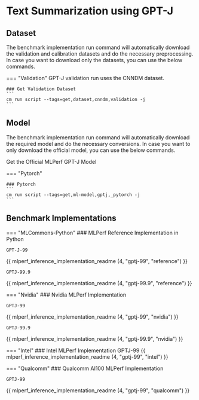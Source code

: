 # Text Summarization using GPT-J

## Dataset

The benchmark implementation run command will automatically download the validation and calibration datasets and do the necessary preprocessing. In case you want to download only the datasets, you can use the below commands.

=== "Validation"
    GPT-J validation run uses the CNNDM dataset.

    ### Get Validation Dataset
    ```
    cm run script --tags=get,dataset,cnndm,validation -j
    ```

## Model
The benchmark implementation run command will automatically download the required model and do the necessary conversions. In case you want to only download the official model, you can use the below commands.

Get the Official MLPerf GPT-J Model

=== "Pytorch"

    ### Pytorch
    ```
    cm run script --tags=get,ml-model,gptj,_pytorch -j
    ```

## Benchmark Implementations
=== "MLCommons-Python"
    ### MLPerf Reference Implementation in Python
    
    GPT-J-99
{{ mlperf_inference_implementation_readme (4, "gptj-99", "reference") }}

    GPTJ-99.9
{{ mlperf_inference_implementation_readme (4, "gptj-99.9", "reference") }}

=== "Nvidia"
    ### Nvidia MLPerf Implementation
    
    GPTJ-99
{{ mlperf_inference_implementation_readme (4, "gptj-99", "nvidia") }}

    GPTJ-99.9
{{ mlperf_inference_implementation_readme (4, "gptj-99.9", "nvidia") }}

=== "Intel"
    ### Intel MLPerf Implementation
    GPTJ-99
{{ mlperf_inference_implementation_readme (4, "gptj-99", "intel") }}


=== "Qualcomm"
    ### Qualcomm AI100 MLPerf Implementation

    GPTJ-99
{{ mlperf_inference_implementation_readme (4, "gptj-99", "qualcomm") }}


